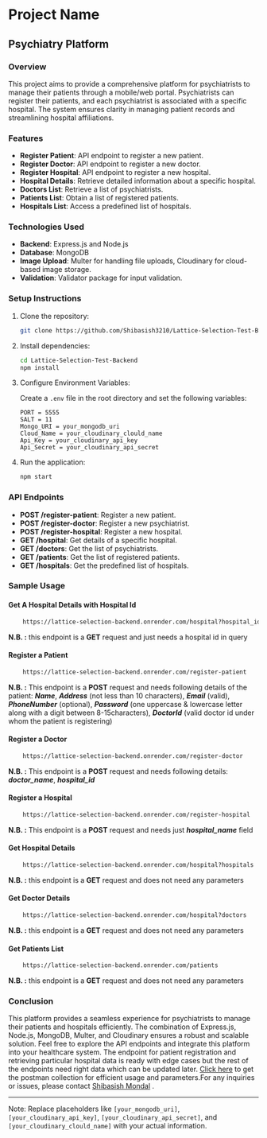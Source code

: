 # Project Name

## Psychiatry Platform

### Overview

This project aims to provide a comprehensive platform for psychiatrists to manage their patients through a mobile/web portal. Psychiatrists can register their patients, and each psychiatrist is associated with a specific hospital. The system ensures clarity in managing patient records and streamlining hospital affiliations.

### Features

- **Register Patient**: API endpoint to register a new patient.
- **Register Doctor**: API endpoint to register a new doctor.
- **Register Hospital**: API endpoint to register a new hospital.
- **Hospital Details**: Retrieve detailed information about a specific hospital.
- **Doctors List**: Retrieve a list of psychiatrists.
- **Patients List**: Obtain a list of registered patients.
- **Hospitals List**: Access a predefined list of hospitals.

### Technologies Used

- **Backend**: Express.js and Node.js
- **Database**: MongoDB
- **Image Upload**: Multer for handling file uploads, Cloudinary for cloud-based image storage.
- **Validation**: Validator package for input validation.

### Setup Instructions

1. Clone the repository:

    ```bash
    git clone https://github.com/Shibasish3210/Lattice-Selection-Test-Backend
    ```

2. Install dependencies:

    ```bash
    cd Lattice-Selection-Test-Backend
    npm install
    ```

3. Configure Environment Variables:

    Create a `.env` file in the root directory and set the following variables:

    ```env
    PORT = 5555
    SALT = 11
    Mongo_URI = your_mongodb_uri
    Cloud_Name = your_cloudinary_clould_name
    Api_Key = your_cloudinary_api_key
    Api_Secret = your_cloudinary_api_secret
    ```

4. Run the application:

    ```bash
    npm start
    ```

### API Endpoints

- **POST /register-patient**: Register a new patient.
- **POST /register-doctor**: Register a new psychiatrist.
- **POST /register-hospital**: Register a new hospital.
- **GET /hospital**: Get details of a specific hospital.
- **GET /doctors**: Get the list of psychiatrists.
- **GET /patients**: Get the list of registered patients.
- **GET /hospitals**: Get the predefined list of hospitals.

### Sample Usage

#### Get A Hospital Details with Hospital Id

```bash
    https://lattice-selection-backend.onrender.com/hospital?hospital_id=65ae8b5bd4161f2ad9a62800
```
**N.B. :** this endpoint is a **GET** request and just needs a hospital id in query

#### Register a Patient

```bash
    https://lattice-selection-backend.onrender.com/register-patient
```
**N.B. :** This endpoint is a **POST** request and needs following details of the patient:
    ***Name***, 
    ***Address*** (not less than 10 characters), 
    ***Email*** (valid), 
    ***PhoneNumber*** (optional), 
    ***Password*** (one uppercase & lowercase letter along with a digit between 8-15characters), 
    ***DoctorId*** (valid doctor id under whom the patient is registering)


#### Register a Doctor

```bash
    https://lattice-selection-backend.onrender.com/register-doctor
```
**N.B. :** This endpoint is a **POST** request and needs following details:
    ***doctor_name***,
    ***hospital_id***

#### Register a Hospital

```bash
    https://lattice-selection-backend.onrender.com/register-hospital
```
**N.B. :** This endpoint is a **POST** request and needs just ***hospital_name*** field

#### Get Hospital Details

```bash
    https://lattice-selection-backend.onrender.com/hospital?hospitals
```
**N.B. :** this endpoint is a **GET** request and does not need any parameters


#### Get Doctor Details

```bash
    https://lattice-selection-backend.onrender.com/hospital?doctors
```
**N.B. :** this endpoint is a **GET** request and does not need any parameters


#### Get Patients List 

```bash
    https://lattice-selection-backend.onrender.com/patients
```
**N.B. :** this endpoint is a **GET** request and does not need any parameters


### Conclusion

This platform provides a seamless experience for psychiatrists to manage their patients and hospitals efficiently. The combination of Express.js, Node.js, MongoDB, Multer, and Cloudinary ensures a robust and scalable solution. Feel free to explore the API endpoints and integrate this platform into your healthcare system. The endpoint for patient registration and retrieving particular hospital data is ready with edge cases but the rest of the endpoints need right data which can be updated later. [Click here](https://github.com/Shibasish3210/Lattice-Selection-Test-Backend/blob/master/Lattice%20Selection%20Test%20Collection.postman_collection.json) to get the postman collection for efficient usage and parameters.For any inquiries or issues, please contact [Shibasish Mondal](shibasish3210@gmail.com) .

---

Note: Replace placeholders like  `[your_mongodb_uri]`, `[your_cloudinary_api_key]`, `[your_cloudinary_api_secret]`, and `[your_cloudinary_clould_name]` with your actual information.